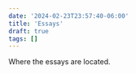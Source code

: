```yaml
---
date: '2024-02-23T23:57:40-06:00'
title: 'Essays'
draft: true
tags: []
---
```


Where the essays are located.